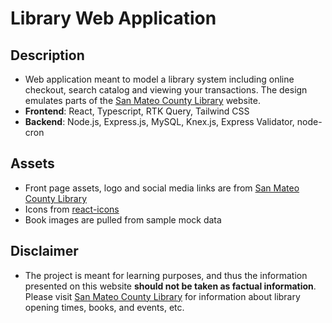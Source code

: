# Library Web Application 

## Description
* Web application meant to model a library system including online checkout, search catalog and viewing your transactions. The design emulates parts of the [San Mateo County Library](https://www.smcl.org) website.
* **Frontend**: React, Typescript, RTK Query, Tailwind CSS
* **Backend**: Node.js, Express.js, MySQL, Knex.js, Express Validator, node-cron

## Assets

* Front page assets, logo and social media links are from [San Mateo County Library](https://www.smcl.org)
* Icons from [react-icons](https://react-icons.github.io/react-icons/)
* Book images are pulled from sample mock data

## Disclaimer
* The project is meant for learning purposes, and thus the information presented on this website **should not be taken as factual information**. Please visit [San Mateo County Library](https://www.smcl.org) for information about library opening times, books, and events, etc.
